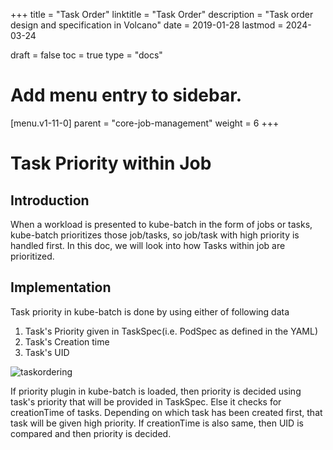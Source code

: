 +++
title = "Task Order"
linktitle = "Task Order"
description = "Task order design and specification in Volcano"
date = 2019-01-28
lastmod = 2024-03-24

draft = false
toc = true
type = "docs"

# Add menu entry to sidebar.
[menu.v1-11-0]
  parent = "core-job-management"
  weight = 6
+++ 

# Task Priority within Job

## Introduction

When a workload is presented to kube-batch in the form of jobs or tasks,
kube-batch prioritizes those job/tasks, so job/task with high priority is
handled first.  In this doc, we will look into how Tasks within job are prioritized.

## Implementation

Task priority in kube-batch is done by using either of following data

1. Task's Priority given in TaskSpec(i.e. PodSpec as defined in the YAML)
2. Task's Creation time
3. Task's UID

![taskordering](./images/task_order.png)

If priority plugin in kube-batch is loaded, then priority is decided using
task's priority that will be provided in TaskSpec.
Else it checks for creationTime of tasks.  Depending on which task has been created first,
that task will be given high priority.  If creationTime is also same,
then UID is compared and then priority is decided.